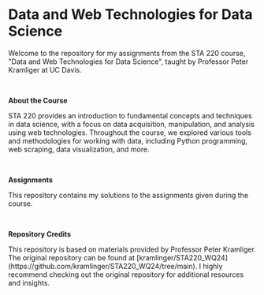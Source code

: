 <h1>Data and Web Technologies for Data Science</h1>
<p>Welcome to the repository for my assignments from the STA 220 course, "Data and Web Technologies for Data Science", taught by Professor Peter Kramliger at UC Davis.</p><br>

<b>About the Course</b><br>
<p>STA 220 provides an introduction to fundamental concepts and techniques in data science, with a focus on data acquisition, manipulation, and analysis using web technologies. Throughout the course, we explored various tools and methodologies for working with data, including Python programming, web scraping, data visualization, and more.</p><br>

<b>Assignments</b><br>
<p>This repository contains my solutions to the assignments given during the course.</p><br>

<b>Repository Credits</b><br>
<p>This repository is based on materials provided by Professor Peter Kramliger. The original repository can be found at [kramlinger/STA220_WQ24](https://github.com/kramlinger/STA220_WQ24/tree/main). I highly recommend checking out the original repository for additional resources and insights.</p>
